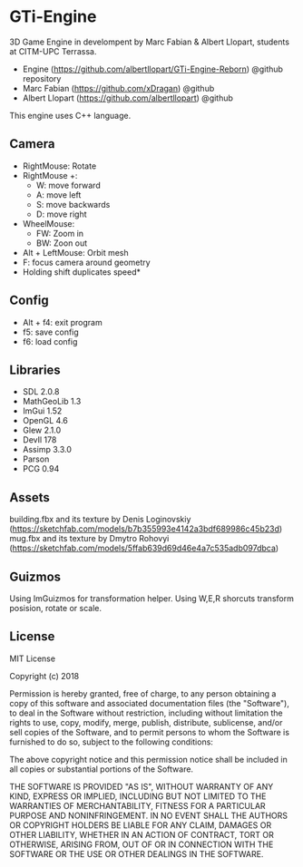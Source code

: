 # GTi-Engine
3D Game Engine in develompent by Marc Fabian & Albert Llopart, students at CITM-UPC Terrassa.

- Engine (https://github.com/albertllopart/GTi-Engine-Reborn) @github repository
- Marc Fabian (https://github.com/xDragan) @github
- Albert Llopart (https://github.com/albertllopart) @github

This engine uses C++ language.

## Camera

- RightMouse: Rotate
- RightMouse +:
	- W: move forward
	- A: move left
	- S: move backwards
	- D: move right
- WheelMouse:
	- FW: Zoom in
	- BW: Zoon out
- Alt + LeftMouse: Orbit mesh
- F: focus camera around geometry
- Holding shift duplicates speed*

## Config

- Alt + f4: exit program
- f5: save config
- f6: load config

## Libraries

- SDL 2.0.8
- MathGeoLib 1.3
- ImGui 1.52
- OpenGL 4.6
- Glew 2.1.0
- DevIl 178
- Assimp 3.3.0
- Parson
- PCG 0.94

## Assets

building.fbx and its texture by Denis Loginovskiy (https://sketchfab.com/models/b7b355993e4142a3bdf689986c45b23d)
mug.fbx and its texture by Dmytro Rohovyi (https://sketchfab.com/models/5ffab639d69d46e4a7c535adb097dbca)

## Guizmos
Using ImGuizmos for transformation helper.
Using W,E,R shorcuts transform posision, rotate or scale.

## License

MIT License

Copyright (c) 2018 

Permission is hereby granted, free of charge, to any person obtaining a copy
of this software and associated documentation files (the "Software"), to deal
in the Software without restriction, including without limitation the rights
to use, copy, modify, merge, publish, distribute, sublicense, and/or sell
copies of the Software, and to permit persons to whom the Software is
furnished to do so, subject to the following conditions:

The above copyright notice and this permission notice shall be included in all
copies or substantial portions of the Software.

THE SOFTWARE IS PROVIDED "AS IS", WITHOUT WARRANTY OF ANY KIND, EXPRESS OR
IMPLIED, INCLUDING BUT NOT LIMITED TO THE WARRANTIES OF MERCHANTABILITY,
FITNESS FOR A PARTICULAR PURPOSE AND NONINFRINGEMENT. IN NO EVENT SHALL THE
AUTHORS OR COPYRIGHT HOLDERS BE LIABLE FOR ANY CLAIM, DAMAGES OR OTHER
LIABILITY, WHETHER IN AN ACTION OF CONTRACT, TORT OR OTHERWISE, ARISING FROM,
OUT OF OR IN CONNECTION WITH THE SOFTWARE OR THE USE OR OTHER DEALINGS IN THE
SOFTWARE.


